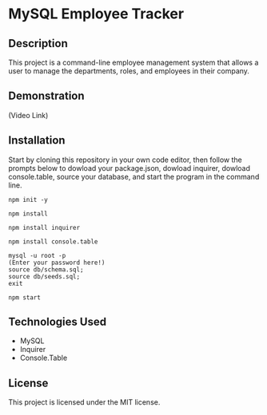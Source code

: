 # MySQL Employee Tracker

## Description
This project is a command-line employee management system that allows a user to manage the departments, roles, and employees in their company.

## Demonstration
(Video Link)

## Installation
Start by cloning this repository in your own code editor, then follow the prompts below to dowload your package.json, dowload inquirer, dowload console.table, source your database, and start the program in the command line.

```
npm init -y
```
```
npm install
```
```
npm install inquirer
```
```
npm install console.table
```
```
mysql -u root -p
(Enter your password here!)
source db/schema.sql;
source db/seeds.sql;
exit
```
```
npm start
```

## Technologies Used
- MySQL
- Inquirer
- Console.Table

## License
This project is licensed under the MIT license.